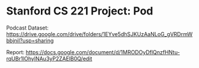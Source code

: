 # Stanford CS 221 Project: Pod
Podcast Dataset: https://drive.google.com/drive/folders/1EYve5dhSJKUzAaNLoG_gVRDrmWbbjniI?usp=sharing

Report: https://docs.google.com/document/d/1MRODOyDflQnzfHNtu-rqUBr1lOhylNAu3yP2ZAElB0Q/edit
